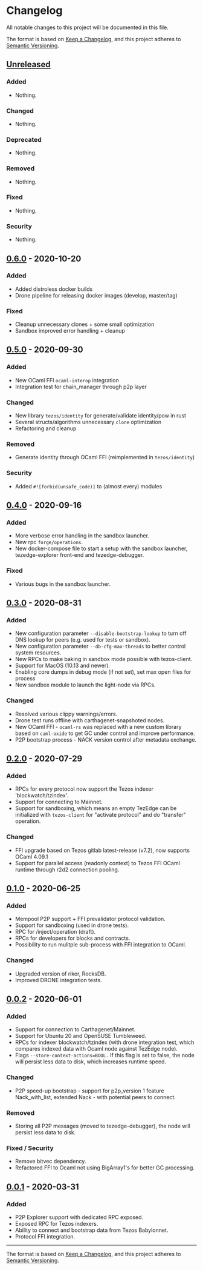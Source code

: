 # Changelog
All notable changes to this project will be documented in this file.

The format is based on [Keep a Changelog](https://keepachangelog.com/en/1.0.0/),
and this project adheres to [Semantic Versioning](https://semver.org/spec/v2.0.0.html).

## [Unreleased]

### Added

- Nothing.

### Changed

- Nothing.

### Deprecated

- Nothing.

### Removed

- Nothing.

### Fixed

- Nothing.

### Security

- Nothing.

## [0.6.0] - 2020-10-20

### Added

- Added distroless docker builds
- Drone pipeline for releasing docker images (develop, master/tag)

### Fixed

- Cleanup unnecessary clones + some small optimization
- Sandbox improved error handling + cleanup


## [0.5.0] - 2020-09-30

### Added

- New OCaml FFI `ocaml-interop` integration
- Integration test for chain_manager through p2p layer

### Changed

- New library `tezos/identity` for generate/validate identity/pow in rust
- Several structs/algorithms unnecessary `clone` optimization
- Refactoring and cleanup

### Removed

- Generate identity through OCaml FFI (reimplemented in `tezos/identity`)

### Security

- Added `#![forbid(unsafe_code)]` to (almost every) modules

## [0.4.0] - 2020-09-16

### Added

- More verbose error handling in the sandbox launcher.
- New rpc `forge/operations`.
- New docker-compose file to start a setup with the sandbox launcher, tezedge-explorer front-end and tezedge-debugger.

### Fixed

- Various bugs in the sandbox launcher.


## [0.3.0] - 2020-08-31

### Added

- New configuration parameter `--disable-bootstrap-lookup` to turn off DNS lookup for peers (e.g. used for tests or sandbox).
- New configuration parameter `--db-cfg-max-threads` to better control system resources.
- New RPCs to make baking in sandbox mode possible with tezos-client.
- Support for MacOS (10.13 and newer).
- Enabling core dumps in debug mode (if not set), set max open files for process
- New sandbox module to launch the light-node via RPCs.

### Changed

- Resolved various clippy warnings/errors.
- Drone test runs offline with carthagenet-snapshoted nodes.
- New OCaml FFI - `ocaml-rs` was replaced with a new custom library based on `caml-oxide` to get GC under control and improve performance.
- P2P bootstrap process - NACK version control after metadata exchange.


## [0.2.0] - 2020-07-29

### Added

- RPCs for every protocol now support the Tezos indexer 'blockwatch/tzindex'.
- Support for connecting to Mainnet.
- Support for sandboxing, which means an empty TezEdge can be initialized with `tezos-client` for "activate protocol" and do "transfer" operation.

### Changed

- FFI upgrade based on Tezos gitlab latest-release (v7.2), now supports OCaml 4.09.1
- Support for parallel access (readonly context) to Tezos FFI OCaml runtime through r2d2 connection pooling.


## [0.1.0] - 2020-06-25

### Added

- Mempool P2P support + FFI prevalidator protocol validation.
- Support for sandboxing (used in drone tests).
- RPC for /inject/operation (draft).
- RPCs for developers for blocks and contracts.
- Possibility to run mulitple sub-process with FFI integration to OCaml.

### Changed

- Upgraded version of riker, RocksDB.
- Improved DRONE integration tests.

## [0.0.2] - 2020-06-01

### Added

- Support for connection to Carthagenet/Mainnet.
- Support for Ubuntu 20 and OpenSUSE Tumbleweed.
- RPCs for indexer blockwatch/tzindex (with drone integration test, which compares indexed data with Ocaml node against TezEdge node).
- Flags `--store-context-actions=BOOL.` If this flag is set to false, the node will persist less data to disk, which increases runtime speed.

### Changed

- P2P speed-up bootstrap - support for p2p_version 1 feature Nack_with_list, extended Nack - with potential peers to connect.

### Removed

- Storing all P2P messages (moved to tezedge-debugger), the node will persist less data to disk.

### Fixed / Security

- Remove bitvec dependency.
- Refactored FFI to Ocaml not using BigArray1's for better GC processing.

## [0.0.1] - 2020-03-31

### Added

- P2P Explorer support with dedicated RPC exposed.
- Exposed RPC for Tezos indexers.
- Ability to connect and bootstrap data from Tezos Babylonnet.
- Protocol FFI integration.

[Unreleased]: https://github.com/simplestaking/tezedge/compare/v0.6.0...HEAD
[0.6.0]: https://github.com/simplestaking/tezedge/releases/v0.6.0
[0.5.0]: https://github.com/simplestaking/tezedge/releases/v0.5.0
[0.4.0]: https://github.com/simplestaking/tezedge/releases/v0.4.0
[0.3.0]: https://github.com/simplestaking/tezedge/releases/v0.3.0
[0.2.0]: https://github.com/simplestaking/tezedge/releases/v0.2.0
[0.1.0]: https://github.com/simplestaking/tezedge/releases/v0.1.0
[0.0.2]: https://github.com/simplestaking/tezedge/releases/v0.0.2
[0.0.1]: https://github.com/simplestaking/tezedge/releases/v0.0.1
___
The format is based on [Keep a Changelog](https://keepachangelog.com/en/1.0.0/),
and this project adheres to [Semantic Versioning](https://semver.org/spec/v2.0.0.html).
